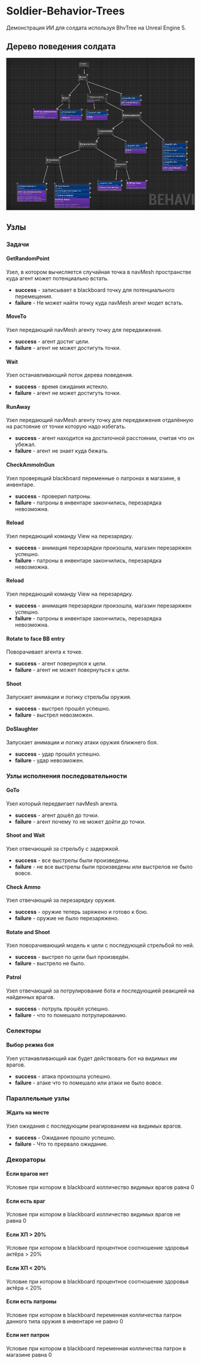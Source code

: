 # Soldier-Behavior-Trees

Демонстрация ИИ для солдата используя BhvTree на Unreal Engine 5.

## Дерево поведения солдата

![](BehTree.png)

## Узлы

### Задачи

#### GetRandomPoint
Узел, в котором вычисляется случайная точка в navMesh пространстве куда агент может потенциально встать.
* **success** - записывает в blackboard точку для потенциального перемещения.
* **failure** - Не может найти точку куда navMesh агент модет встать.

#### MoveTo
Узел передающий navMesh агенту точку для передвижения.
* **success** - агент достиг цели.
* **failure** - агент не может достигуть точки.

#### Wait
Узел останавливающий поток дерева поведения.
* **success** - время ожидания истекло.
* **failure** - агент не может достигуть точки.

#### RunAway
Узел передающий navMesh агенту точку для передвижения отдалённую на растояние от точки которую надо избегать.
* **success** - агент находится на достаточной расстоянии, считая что он убежал.
* **failure** - агент не знает куда бежать.

#### CheckAmmoInGun
Узел проверящий blackboard переменные о патронах в магазине, в инвентаре.
* **success** - проверил патроны.
* **failure** - патроны в инвентаре закончились, перезарядка невозможна.

#### Reload
Узел передающий команду View на перезарядку.
* **success** - анимация перезарядки произошла, магазин перезаряжен успешно.
* **failure** - патроны в инвентаре закончились, перезарядка невозможна.

#### Reload
Узел передающий команду View на перезарядку.
* **success** - анимация перезарядки произошла, магазин перезаряжен успешно.
* **failure** - патроны в инвентаре закончились, перезарядка невозможна.

#### Rotate to face BB entry
Поворачивает агента к точке.
* **success** - агент повернулся к цели.
* **failure** - агент не может повернуться к цели.

#### Shoot
Запускает анимации и логику стрельбы оружия.
* **success** - выстрел прошёл успешно.
* **failure** - выстрел невозможен.

#### DoSlaughter
Запускает анимации и логику атаки оружия ближнего боя.
* **success** - удар прошёл успешно.
* **failure** - удар невозможен.

### Узлы исполнения последовательности

#### GoTo
Узел который передвигает navMesh агента.
* **success** - агент дошёл до точки.
* **failure** - агент почему то не может дойти до точки.

#### Shoot and Wait
Узел отвечающий за стрельбу с задержкой.
* **success** - все выстрелы были произведены.
* **failure** - не все выстрелы были произведены или выстрелов не было вовсе.

#### Check Ammo
Узел отвечающий за перезарядку оружия.
* **success** - оружие теперь заряжено и готово к бою.
* **failure** - оружие не было перезаряжено.

#### Rotate and Shoot
Узел поворачивающий модель к цели с последующей стрельбой по ней.
* **success** - выстрел по цели был произведён.
* **failure** - выстрело не было.

#### Patrol
Узел отвечающий за потрулирование бота и последующией реакцией на найденных врагов.
* **success** - потруль прошёл успешно.
* **failure** - что то помешало потрулированию.

### Селекторы

#### Выбор режма боя
Узел устанавливающий как будет действовать бот на видимых им врагов.
* **success** - атака произошла успешно.
* **failure** - атаке что то помешало или атаки не было вовсе.

### Параллельные узлы

#### Ждать на месте
Узел ожидания с последующим реагированием на видимых врагов. 
* **success** - Ожидание прошло успешно.
* **failure** - Что то прервало ожидание.

### Декораторы

#### Если врагов нет
Условие при котором в blackboard колличество видимых врагов равна 0

#### Если есть враг
Условие при котором в blackboard колличество видимых врагов не равна 0

#### Если ХП > 20%
Условие при котором в blackboard процентное соотношение здоровья актёра > 20%

#### Если ХП < 20%
Условие при котором в blackboard процентное соотношение здоровья актёра < 20%

#### Если есть патроны
Условие при котором в blackboard переменная колличества патрон данного типа оружия в инвентаре не равно 0

#### Если нет патрон
Условие при котором в blackboard переменная колличества патрон в магазине равна 0
